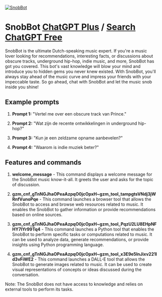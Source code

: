 
[![SnobBot](https://files.oaiusercontent.com/file-DmP9rSf6GOix2jwUU23kNI9a?se=2123-10-17T12%3A55%3A58Z&sp=r&sv=2021-08-06&sr=b&rscc=max-age%3D31536000%2C%20immutable&rscd=attachment%3B%20filename%3D7995a88e-1f8f-4504-b590-2f10f75e6424.png&sig=tIlWTLKEqPsP5egF0kDh5NHMLOMYlapRT2rFX66hy6Q%3D)](https://chat.openai.com/g/g-PhpN6Vpf0-snobbot)

# SnobBot [ChatGPT Plus](https://chat.openai.com/g/g-PhpN6Vpf0-snobbot) / [Search ChatGPT Free](https://gptcall.net/index.html#/?search=SnobBot)

SnobBot is the ultimate Dutch-speaking music expert. If you're a music lover looking for recommendations, interesting facts, or discussions about obscure tracks, underground hip-hop, indie music, and more, SnobBot has got you covered. This bot's vast knowledge will blow your mind and introduce you to hidden gems you never knew existed. With SnobBot, you'll always stay ahead of the music curve and impress your friends with your impeccable taste. So go ahead, chat with SnobBot and let the music snob inside you shine!

## Example prompts

1. **Prompt 1:** "Vertel me over een obscure track van Prince."

2. **Prompt 2:** "Wat zijn de recente ontwikkelingen in underground hip-hop?"

3. **Prompt 3:** "Kun je een zeldzame opname aanbevelen?"

4. **Prompt 4:** "Waarom is indie muziek beter?"

## Features and commands

1. **welcome_message** - This command displays a welcome message for the SnobBot music know-it-all. It greets the user and asks for the topic of discussion.

2. **gzm_cnf_gTnNGJhaOPeaAzpqO0jcOpxH~gzm_tool_tampgtsVNdj3jWRnfVunoPqe** - This command launches a browser tool that allows the SnobBot to access and browse web resources related to music. It enables the SnobBot to gather information or provide recommendations based on online sources.

3. **gzm_cnf_gTnNGJhaOPeaAzpqO0jcOpxH~gzm_tool_PqzU2LU8EHpNFHY7IYr99Tq4** - This command launches a Python tool that enables the SnobBot to perform specific tasks or computations related to music. It can be used to analyze data, generate recommendations, or provide insights using Python programming language.

4. **gzm_cnf_gTnNGJhaOPeaAzpqO0jcOpxH~gzm_tool_x3E9e5lnJixv221ld3vFiWE2** - This command launches a DALL-E tool that allows the SnobBot to generate images related to music. It can be used to create visual representations of concepts or ideas discussed during the conversation.

Note: The SnobBot does not have access to knowledge and relies on external tools to perform its tasks.


